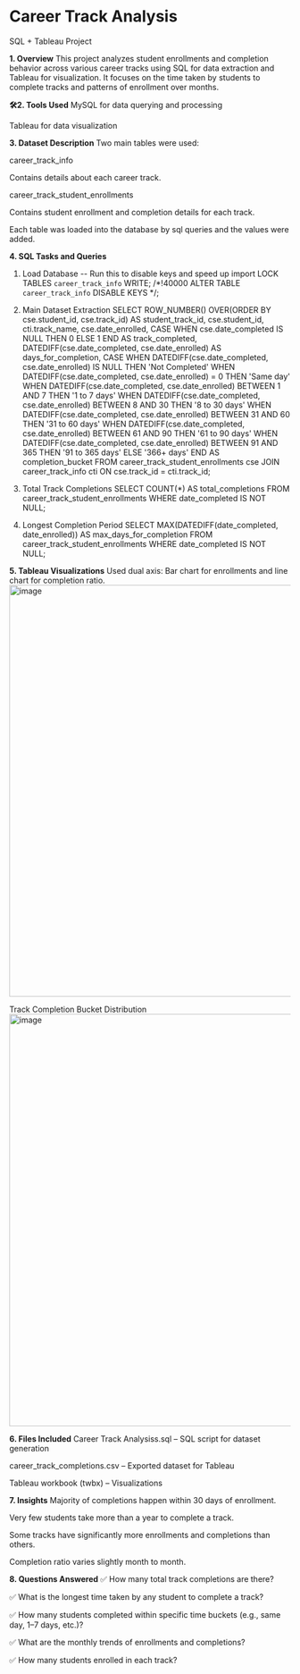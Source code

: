 # Career Track Analysis
SQL + Tableau Project

**1. Overview**
This project analyzes student enrollments and completion behavior across various career tracks using SQL for data extraction and Tableau for visualization. It focuses on the time taken by students to complete tracks and patterns of enrollment over months.

**🛠2. Tools Used**
MySQL for data querying and processing

Tableau for data visualization

**3. Dataset Description**
Two main tables were used:

career_track_info

Contains details about each career track.

career_track_student_enrollments

Contains student enrollment and completion details for each track.

Each table was loaded into the database by sql queries and the values were added.

**4. SQL Tasks and Queries**
1. Load Database
-- Run this to disable keys and speed up import
LOCK TABLES `career_track_info` WRITE;
/*!40000 ALTER TABLE `career_track_info` DISABLE KEYS */;

2. Main Dataset Extraction
SELECT 
  ROW_NUMBER() OVER(ORDER BY cse.student_id, cse.track_id) AS student_track_id,
  cse.student_id,
  cti.track_name,
  cse.date_enrolled,
  CASE 
    WHEN cse.date_completed IS NULL THEN 0 
    ELSE 1 
  END AS track_completed,
  DATEDIFF(cse.date_completed, cse.date_enrolled) AS days_for_completion,
  CASE 
    WHEN DATEDIFF(cse.date_completed, cse.date_enrolled) IS NULL THEN 'Not Completed'
    WHEN DATEDIFF(cse.date_completed, cse.date_enrolled) = 0 THEN 'Same day'
    WHEN DATEDIFF(cse.date_completed, cse.date_enrolled) BETWEEN 1 AND 7 THEN '1 to 7 days'
    WHEN DATEDIFF(cse.date_completed, cse.date_enrolled) BETWEEN 8 AND 30 THEN '8 to 30 days'
    WHEN DATEDIFF(cse.date_completed, cse.date_enrolled) BETWEEN 31 AND 60 THEN '31 to 60 days'
    WHEN DATEDIFF(cse.date_completed, cse.date_enrolled) BETWEEN 61 AND 90 THEN '61 to 90 days'
    WHEN DATEDIFF(cse.date_completed, cse.date_enrolled) BETWEEN 91 AND 365 THEN '91 to 365 days'
    ELSE '366+ days'
  END AS completion_bucket
FROM career_track_student_enrollments cse
JOIN career_track_info cti ON cse.track_id = cti.track_id;

3. Total Track Completions
SELECT COUNT(*) AS total_completions
FROM career_track_student_enrollments
WHERE date_completed IS NOT NULL;

4. Longest Completion Period
SELECT MAX(DATEDIFF(date_completed, date_enrolled)) AS max_days_for_completion
FROM career_track_student_enrollments
WHERE date_completed IS NOT NULL;

**5. Tableau Visualizations**
Used dual axis: Bar chart for enrollments and line chart for completion ratio.
<img width="1357" height="737" alt="image" src="https://github.com/user-attachments/assets/2a51c301-c87d-49d0-946e-6618c7b40083" />

Track Completion Bucket Distribution
<img width="1353" height="738" alt="image" src="https://github.com/user-attachments/assets/adff1ec0-bfef-47d1-840f-ee8f6cd8aeac" />

**6. Files Included**
Career Track Analysiss.sql – SQL script for dataset generation

career_track_completions.csv – Exported dataset for Tableau

Tableau workbook (twbx) – Visualizations


**7. Insights**
Majority of completions happen within 30 days of enrollment.

Very few students take more than a year to complete a track.

Some tracks have significantly more enrollments and completions than others.

Completion ratio varies slightly month to month.

**8. Questions Answered**
✅ How many total track completions are there?

✅ What is the longest time taken by any student to complete a track?

✅ How many students completed within specific time buckets (e.g., same day, 1–7 days, etc.)?

✅ What are the monthly trends of enrollments and completions?

✅ How many students enrolled in each track?

